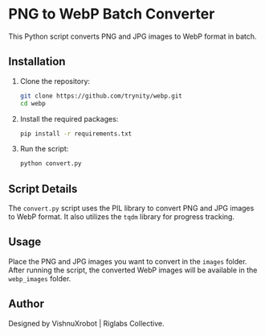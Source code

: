 # PNG to WebP Batch Converter

This Python script converts PNG and JPG images to WebP format in batch.

## Installation

1. Clone the repository:
    ```bash
    git clone https://github.com/trynity/webp.git
    cd webp
    ```

2. Install the required packages:
    ```bash
    pip install -r requirements.txt
    ```

3. Run the script:
    ```bash
    python convert.py
    ```

## Script Details

The `convert.py` script uses the PIL library to convert PNG and JPG images to WebP format. It also utilizes the `tqdm` library for progress tracking.

## Usage

Place the PNG and JPG images you want to convert in the `images` folder. After running the script, the converted WebP images will be available in the `webp_images` folder.

## Author

Designed by VishnuXrobot | Riglabs Collective.
